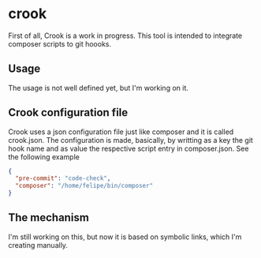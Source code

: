 # crook
First of all, Crook is a work in progress. This tool is intended to integrate composer scripts to git hoooks.

## Usage
The usage is not well defined yet, but I'm working on it.

## Crook configuration file
Crook uses a json configuration file just like composer and it is called crook.json. The configuration is made, basically, by writting as a key the git hook name and as value the respective script entry in composer.json. See the following example
```json
{
  "pre-commit": "code-check",
  "composer": "/home/felipe/bin/composer"
}
```
## The mechanism
I'm still working on this, but now it is based on symbolic links, which I'm creating manually.
